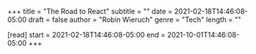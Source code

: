 +++
title = "The Road to React"
subtitle = ""
date = 2021-02-18T14:46:08-05:00
draft = false
author = "Robin Wieruch"
genre = "Tech"
length = ""

[read]
  start = 2021-02-18T14:46:08-05:00
  end = 2021-10-01T14:46:08-05:00
+++
